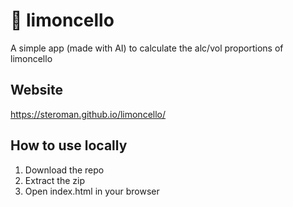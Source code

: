 # 🍋 limoncello

A simple app (made with AI) to calculate the alc/vol proportions of limoncello

## Website

https://steroman.github.io/limoncello/

## How to use locally

1. Download the repo
2. Extract the zip
3. Open index.html in your browser
